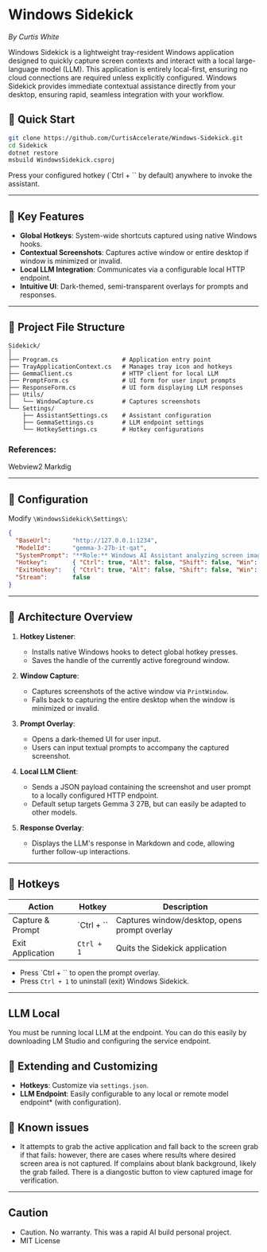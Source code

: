 # Windows Sidekick

*By Curtis White*


Windows Sidekick is a lightweight tray-resident Windows application designed to quickly capture screen contexts and interact with a local large-language model (LLM). This application is entirely local-first, ensuring no cloud connections are required unless explicitly configured.
Windows Sidekick provides immediate contextual assistance directly from your desktop, ensuring rapid, seamless integration with your workflow.

## 🚀 Quick Start

```bash
git clone https://github.com/CurtisAccelerate/Windows-Sidekick.git
cd Sidekick
dotnet restore
msbuild WindowsSidekick.csproj
```


Press your configured hotkey (`Ctrl + `` by default) anywhere to invoke the assistant.

---

## 📌 Key Features

- **Global Hotkeys**: System-wide shortcuts captured using native Windows hooks.
- **Contextual Screenshots**: Captures active window or entire desktop if window is minimized or invalid.
- **Local LLM Integration**: Communicates via a configurable local HTTP endpoint.
- **Intuitive UI**: Dark-themed, semi-transparent overlays for prompts and responses.

---

## 📁 Project File Structure

```
Sidekick/
│
├── Program.cs                  # Application entry point
├── TrayApplicationContext.cs   # Manages tray icon and hotkeys
├── GemmaClient.cs              # HTTP client for local LLM
├── PromptForm.cs               # UI form for user input prompts
├── ResponseForm.cs             # UI form displaying LLM responses
├── Utils/
│   └── WindowCapture.cs        # Captures screenshots
└── Settings/
    ├── AssistantSettings.cs    # Assistant configuration
    ├── GemmaSettings.cs        # LLM endpoint settings
    └── HotkeySettings.cs       # Hotkey configurations
```

### References:

Webview2
Markdig


---

## 🔧 Configuration

Modify `\WindowsSidekick\Settings\`:

```json
{
  "BaseUrl":      "http://127.0.0.1:1234",
  "ModelId":      "gemma-3-27b-it-qat",
  "SystemPrompt": "**Role:** Windows AI Assistant analyzing screen image & optional user text.\n**Instructions:**\n1. Carefully analyze image for context (app, state).\n2. If user text: Read carefully the ask and use the image context to help answer the question if relevant.\n3. If no text & image has errors: Explain error & suggest fix.\n\nProvide a helpful answer and then emit all commands/code/actions in a code block.\n**Requirement:** ALL commands/code/actions MUST be in ```markdown blocks```. BE CONCISE",
  "Hotkey":       { "Ctrl": true, "Alt": false, "Shift": false, "Win": false, "Key": "Oem3" },
  "ExitHotkey":   { "Ctrl": true, "Alt": false, "Shift": false, "Win": false, "Key": "D1" },
  "Stream":       false
}
```

---

## 📌 Architecture Overview

1. **Hotkey Listener**:

   - Installs native Windows hooks to detect global hotkey presses.
   - Saves the handle of the currently active foreground window.

2. **Window Capture**:

   - Captures screenshots of the active window via `PrintWindow`.
   - Falls back to capturing the entire desktop when the window is minimized or invalid.

3. **Prompt Overlay**:

   - Opens a dark-themed UI for user input.
   - Users can input textual prompts to accompany the captured screenshot.

4. **Local LLM Client**:

   - Sends a JSON payload containing the screenshot and user prompt to a locally configured HTTP endpoint.
   - Default setup targets Gemma 3 27B, but can easily be adapted to other models.

5. **Response Overlay**:

   - Displays the LLM's response in Markdown and code, allowing further follow-up interactions.

---

## 📢 Hotkeys

| Action           | Hotkey     | Description                                   |
| ---------------- | ---------- | --------------------------------------------- |
| Capture & Prompt | `Ctrl + `` | Captures window/desktop, opens prompt overlay |
| Exit Application | `Ctrl + 1` | Quits the Sidekick application                |

- Press `Ctrl + `` to open the prompt overlay.
- Press `Ctrl + 1` to uninstall (exit) Windows Sidekick.

---

## LLM Local

You must be running local LLM at the endpoint. You can do this easily by downloading LM Studio and configuring the service endpoint.

## 📌 Extending and Customizing

- **Hotkeys**: Customize via `settings.json`.
- **LLM Endpoint**: Easily configurable to any local or remote model endpoint* (with configuration).


## 📌 Known issues
- It attempts to grab the active application and fall back to the screen grab if that fails: however, there are cases where results where desired screen area is not captured. If complains about blank background, likely the grab failed. There is a diangostic button to view captured image for verification.


---

##  Caution
- Caution. No warranty. This was a rapid AI build personal project.
- MIT License
